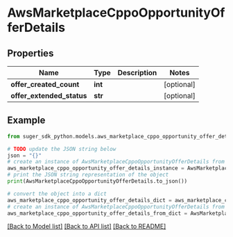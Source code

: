 # AwsMarketplaceCppoOpportunityOfferDetails


## Properties

Name | Type | Description | Notes
------------ | ------------- | ------------- | -------------
**offer_created_count** | **int** |  | [optional] 
**offer_extended_status** | **str** |  | [optional] 

## Example

```python
from suger_sdk_python.models.aws_marketplace_cppo_opportunity_offer_details import AwsMarketplaceCppoOpportunityOfferDetails

# TODO update the JSON string below
json = "{}"
# create an instance of AwsMarketplaceCppoOpportunityOfferDetails from a JSON string
aws_marketplace_cppo_opportunity_offer_details_instance = AwsMarketplaceCppoOpportunityOfferDetails.from_json(json)
# print the JSON string representation of the object
print(AwsMarketplaceCppoOpportunityOfferDetails.to_json())

# convert the object into a dict
aws_marketplace_cppo_opportunity_offer_details_dict = aws_marketplace_cppo_opportunity_offer_details_instance.to_dict()
# create an instance of AwsMarketplaceCppoOpportunityOfferDetails from a dict
aws_marketplace_cppo_opportunity_offer_details_from_dict = AwsMarketplaceCppoOpportunityOfferDetails.from_dict(aws_marketplace_cppo_opportunity_offer_details_dict)
```
[[Back to Model list]](../README.md#documentation-for-models) [[Back to API list]](../README.md#documentation-for-api-endpoints) [[Back to README]](../README.md)


